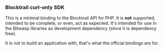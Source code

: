 ### Blocktrail curl-only SDK

This is a minimal binding to the Blocktrail API for PHP.
It is **not** supported, intended to be complete, or even, 
act as expected. It's intended for use in the Bitwasp libraries 
as development dependency (since it is dependency free). 

It is not to build an application with, that's what the official
bindings are for.

